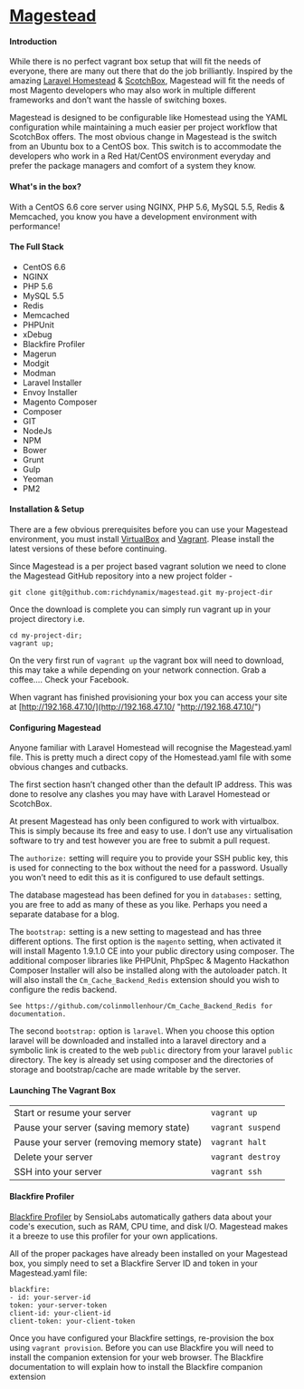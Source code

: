 # [Magestead](http://magestead.richdynamix.com "Magestead")

#### Introduction
While there is no perfect vagrant box setup that will fit the needs of everyone, there are many out there that do the job brilliantly. Inspired by the amazing [Laravel Homestead](http://laravel.com/docs/5.1/homestead "Laravel Homestead") & [ScotchBox](https://box.scotch.io/ "ScotchBox"), Magestead will fit the needs of most Magento developers who may also work in multiple different frameworks and don’t want the hassle of switching boxes.

Magestead is designed to be configurable like Homestead using the YAML configuration while maintaining a much easier per project workflow that ScotchBox offers. The most obvious change in Magestead is the switch from an Ubuntu box to a CentOS box. This switch is to accommodate the developers who work in a Red Hat/CentOS environment everyday and prefer the package managers and comfort of a system they know.

#### What's in the box?
With a CentOS 6.6 core server using NGINX, PHP 5.6, MySQL 5.5, Redis & Memcached, you know you have a development environment with performance!

#### The Full Stack
- CentOS 6.6
- NGINX
- PHP 5.6
- MySQL 5.5
- Redis
- Memcached
- PHPUnit
- xDebug
- Blackfire Profiler
- Magerun
- Modgit
- Modman
- Laravel Installer
- Envoy Installer
- Magento Composer
- Composer
- GIT
- NodeJs
- NPM
- Bower
- Grunt
- Gulp
- Yeoman
- PM2

#### Installation & Setup
There are a few obvious prerequisites before you can use your Magestead environment, you must install [VirtualBox](https://www.virtualbox.org/wiki/Downloads "VirtualBox") and [Vagrant](http://www.vagrantup.com/downloads.html "Vagrant"). Please install the latest versions of these before continuing.

Since Magestead is a per project based vagrant solution we need to clone the Magestead GitHub repository into a new project folder -

`git clone git@github.com:richdynamix/magestead.git my-project-dir `

Once the download is complete you can simply run vagrant up in your project directory i.e.

```
cd my-project-dir; 
vagrant up; 
```

On the very first run of `vagrant up` the vagrant box will need to download, this may take a while depending on your network connection. Grab a coffee…. Check your Facebook.

When vagrant has finished provisioning your box you can access your site at [http://192.168.47.10/](http://192.168.47.10/ "http://192.168.47.10/")

#### Configuring Magestead
Anyone familiar with Laravel Homestead will recognise the Magestead.yaml file. This is pretty much a direct copy of the Homestead.yaml file with some obvious changes and cutbacks.

The first section hasn’t changed other than the default IP address. This was done to resolve any clashes you may have with Laravel Homestead or ScotchBox.

At present Magestead has only been configured to work with virtualbox. This is simply because its free and easy to use. I don’t use any virtualisation software to try and test however you are free to submit a pull request.

The `authorize:` setting will require you to provide your SSH public key, this is used for connecting to the box without the need for a password. Usually you won’t need to edit this as it is configured to use default settings.

The database magestead has been defined for you in `databases:` setting, you are free to add as many of these as you like. Perhaps you need a separate database for a blog.

The `bootstrap:` setting is a new setting to magestead and has three different options. The first option is the `magento` setting, when activated it will install Magento 1.9.1.0 CE into your public directory using composer. The additional composer libraries like PHPUnit, PhpSpec & Magento Hackathon Composer Installer will also be installed along with the autoloader patch. It will also install the `Cm_Cache_Backend_Redis` extension should you wish to configure the redis backend.

`See https://github.com/colinmollenhour/Cm_Cache_Backend_Redis for documentation.`

The second `bootstrap:` option is `laravel`. When you choose this option laravel will be downloaded and installed into a laravel directory and a symbolic link is created to the web `public` directory from your laravel `public` directory. The key is already set using composer and the directories of storage and bootstrap/cache are made writable by the server.

#### Launching The Vagrant Box

|                             	|                   	|
|-------------------------------------------	|-------------------	|
| Start or resume your server               	| `vagrant up`      	|
| Pause your server (saving memory state)   	| `vagrant suspend` 	|
| Pause your server (removing memory state) 	| `vagrant halt`    	|
| Delete your server                        	| `vagrant destroy` 	|
| SSH into your server                      	| `vagrant ssh`     	|

#### Blackfire Profiler
[Blackfire Profiler](https://blackfire.io/ "Blackfire Profiler") by SensioLabs automatically gathers data about your code's execution, such as RAM, CPU time, and disk I/O. Magestead makes it a breeze to use this profiler for your own applications.

All of the proper packages have already been installed on your Magestead box, you simply need to set a Blackfire Server ID and token in your Magestead.yaml file:

```
blackfire:
- id: your-server-id
token: your-server-token
client-id: your-client-id
client-token: your-client-token
```

Once you have configured your Blackfire settings, re-provision the box using `vagrant provision`. Before you can use Blackfire you will need to install the companion extension for your web browser. The Blackfire documentation to will explain how to install the Blackfire companion extension
